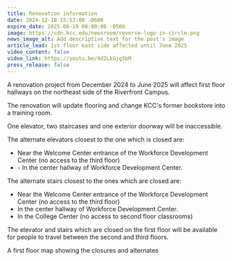 ```yaml
---
title: Renovation information
date: 2024-12-18 15:53:00 -0600
expire_date: 2025-06-19 00:00:00 -0500
image: https://cdn.kcc.edu/newsroom/reverse-logo-in-circle.png
news_image_alt: Add descriptive text for the post's image
article_lead: 1st floor east side affected until June 2025
video_content: false
video_link: https://youtu.be/4d2LkGjg5bM
press_release: false
---
```

A renovation project from December 2024 to June 2025 will affect first floor hallways on the northeast side of the Riverfront Campus.

The renovation will update flooring and change KCC's former bookstore into a training room.

One elevator, two staircases and one exterior doorway will be inaccessible.

The alternate elevators closest to the one which is closed are:

* Near the Welcome Center entrance of the Workforce Development Center (no access to the third floor)
* \- In the center hallway of Workforce Development Center.

The alternate stairs closest to the ones which are closed are:

* Near the Welcome Center entrance of the Workforce Development Center (no access to the third floor)
* In the center hallway of Workforce Development Center.
* In the College Center (no access to second floor classrooms)

The elevator and stairs which are closed on the first floor will be available for people to travel between the second and third floors.

A first floor map showing the closures and alternates